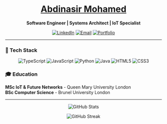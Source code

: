 <div align="center">

# [Abdinasir Mohamed](https://abdinasir-portfolio.vercel.app/)

**Software Engineer | Systems Architect | IoT Specialist**

[![LinkedIn](https://img.shields.io/badge/-LinkedIn-0077B5?style=flat-square&logo=linkedin&logoColor=white)](https://www.linkedin.com/in/abdinasir-mohamed-357537254/)
[![Email](https://img.shields.io/badge/-Email-D14836?style=flat-square&logo=gmail&logoColor=white)](mailto:Abdinasirm2003@gmail.com)
[![Portfolio](https://img.shields.io/badge/-Portfolio-000000?style=flat-square&logo=vercel&logoColor=white)](https://abdinasir-portfolio.vercel.app/)

</div>

---

### 🚀 Tech Stack

<div align="center">

![TypeScript](https://img.shields.io/badge/TypeScript-007ACC?style=for-the-badge&logo=typescript&logoColor=white)
![JavaScript](https://img.shields.io/badge/JavaScript-F7DF1E?style=for-the-badge&logo=javascript&logoColor=black)
![Python](https://img.shields.io/badge/Python-3776AB?style=for-the-badge&logo=python&logoColor=white)
![Java](https://img.shields.io/badge/Java-ED8B00?style=for-the-badge&logo=openjdk&logoColor=white)
![HTML5](https://img.shields.io/badge/HTML5-E34F26?style=for-the-badge&logo=html5&logoColor=white)
![CSS3](https://img.shields.io/badge/CSS3-1572B6?style=for-the-badge&logo=css3&logoColor=white)

</div>

### 🎓 Education

**MSc IoT & Future Networks** - Queen Mary University London  
**BSc Computer Science** - Brunel University London

---


<div align="center">

![GitHub Stats](https://github-readme-stats.vercel.app/api?username=Abdinasir03&show_icons=true&theme=dark&hide_border=true&count_private=true)

![GitHub Streak](https://github-readme-streak-stats.herokuapp.com/?user=Abdinasir03&theme=dark&hide_border=true)

</div>